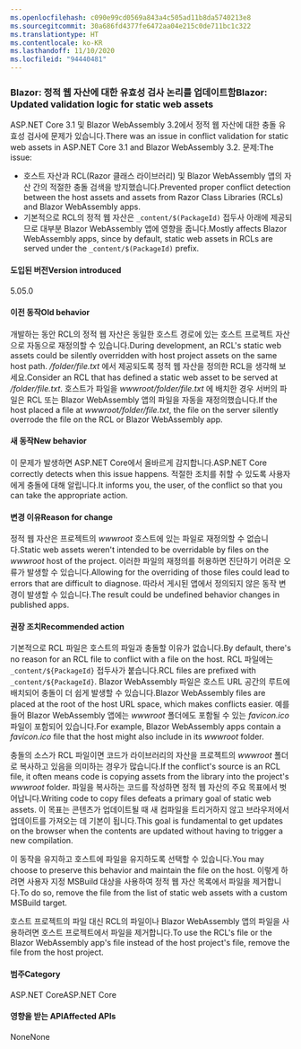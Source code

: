 ```yaml
---
ms.openlocfilehash: c090e99cd0569a843a4c505ad11b8da5740213e8
ms.sourcegitcommit: 30a686fd4377fe6472aa04e215c0de711bc1c322
ms.translationtype: HT
ms.contentlocale: ko-KR
ms.lasthandoff: 11/10/2020
ms.locfileid: "94440481"
---
```

### <a name="blazor-updated-validation-logic-for-static-web-assets"></a><span data-ttu-id="d9cba-101">Blazor: 정적 웹 자산에 대한 유효성 검사 논리를 업데이트함</span><span class="sxs-lookup"><span data-stu-id="d9cba-101">Blazor: Updated validation logic for static web assets</span></span>

<span data-ttu-id="d9cba-102">ASP.NET Core 3.1 및 Blazor WebAssembly 3.2에서 정적 웹 자산에 대한 충돌 유효성 검사에 문제가 있습니다.</span><span class="sxs-lookup"><span data-stu-id="d9cba-102">There was an issue in conflict validation for static web assets in ASP.NET Core 3.1 and Blazor WebAssembly 3.2.</span></span> <span data-ttu-id="d9cba-103">문제:</span><span class="sxs-lookup"><span data-stu-id="d9cba-103">The issue:</span></span>

* <span data-ttu-id="d9cba-104">호스트 자산과 RCL(Razor 클래스 라이브러리) 및 Blazor WebAssembly 앱의 자산 간의 적절한 충돌 검색을 방지했습니다.</span><span class="sxs-lookup"><span data-stu-id="d9cba-104">Prevented proper conflict detection between the host assets and assets from Razor Class Libraries (RCLs) and Blazor WebAssembly apps.</span></span>
* <span data-ttu-id="d9cba-105">기본적으로 RCL의 정적 웹 자산은 `_content/$(PackageId)` 접두사 아래에 제공되므로 대부분 Blazor WebAssembly 앱에 영향을 줍니다.</span><span class="sxs-lookup"><span data-stu-id="d9cba-105">Mostly affects Blazor WebAssembly apps, since by default, static web assets in RCLs are served under the `_content/$(PackageId)` prefix.</span></span>

#### <a name="version-introduced"></a><span data-ttu-id="d9cba-106">도입된 버전</span><span class="sxs-lookup"><span data-stu-id="d9cba-106">Version introduced</span></span>

<span data-ttu-id="d9cba-107">5.0</span><span class="sxs-lookup"><span data-stu-id="d9cba-107">5.0</span></span>

#### <a name="old-behavior"></a><span data-ttu-id="d9cba-108">이전 동작</span><span class="sxs-lookup"><span data-stu-id="d9cba-108">Old behavior</span></span>

<span data-ttu-id="d9cba-109">개발하는 동안 RCL의 정적 웹 자산은 동일한 호스트 경로에 있는 호스트 프로젝트 자산으로 자동으로 재정의할 수 있습니다.</span><span class="sxs-lookup"><span data-stu-id="d9cba-109">During development, an RCL's static web assets could be silently overridden with host project assets on the same host path.</span></span> <span data-ttu-id="d9cba-110">*/folder/file.txt* 에서 제공되도록 정적 웹 자산을 정의한 RCL을 생각해 보세요.</span><span class="sxs-lookup"><span data-stu-id="d9cba-110">Consider an RCL that has defined a static web asset to be served at */folder/file.txt*.</span></span> <span data-ttu-id="d9cba-111">호스트가 파일을 *wwwroot/folder/file.txt* 에 배치한 경우 서버의 파일은 RCL 또는 Blazor WebAssembly 앱의 파일을 자동을 재정의했습니다.</span><span class="sxs-lookup"><span data-stu-id="d9cba-111">If the host placed a file at *wwwroot/folder/file.txt*, the file on the server silently overrode the file on the RCL or Blazor WebAssembly app.</span></span>

#### <a name="new-behavior"></a><span data-ttu-id="d9cba-112">새 동작</span><span class="sxs-lookup"><span data-stu-id="d9cba-112">New behavior</span></span>

<span data-ttu-id="d9cba-113">이 문제가 발생하면 ASP.NET Core에서 올바르게 감지합니다.</span><span class="sxs-lookup"><span data-stu-id="d9cba-113">ASP.NET Core correctly detects when this issue happens.</span></span> <span data-ttu-id="d9cba-114">적절한 조치를 취할 수 있도록 사용자에게 충돌에 대해 알립니다.</span><span class="sxs-lookup"><span data-stu-id="d9cba-114">It informs you, the user, of the conflict so that you can take the appropriate action.</span></span>

#### <a name="reason-for-change"></a><span data-ttu-id="d9cba-115">변경 이유</span><span class="sxs-lookup"><span data-stu-id="d9cba-115">Reason for change</span></span>

<span data-ttu-id="d9cba-116">정적 웹 자산은 프로젝트의 *wwwroot* 호스트에 있는 파일로 재정의할 수 없습니다.</span><span class="sxs-lookup"><span data-stu-id="d9cba-116">Static web assets weren't intended to be overridable by files on the *wwwroot* host of the project.</span></span> <span data-ttu-id="d9cba-117">이러한 파일의 재정의를 허용하면 진단하기 어려운 오류가 발생할 수 있습니다.</span><span class="sxs-lookup"><span data-stu-id="d9cba-117">Allowing for the overriding of those files could lead to errors that are difficult to diagnose.</span></span> <span data-ttu-id="d9cba-118">따라서 게시된 앱에서 정의되지 않은 동작 변경이 발생할 수 있습니다.</span><span class="sxs-lookup"><span data-stu-id="d9cba-118">The result could be undefined behavior changes in published apps.</span></span>

#### <a name="recommended-action"></a><span data-ttu-id="d9cba-119">권장 조치</span><span class="sxs-lookup"><span data-stu-id="d9cba-119">Recommended action</span></span>

<span data-ttu-id="d9cba-120">기본적으로 RCL 파일은 호스트의 파일과 충돌할 이유가 없습니다.</span><span class="sxs-lookup"><span data-stu-id="d9cba-120">By default, there's no reason for an RCL file to conflict with a file on the host.</span></span> <span data-ttu-id="d9cba-121">RCL 파일에는 `_content/${PackageId}` 접두사가 붙습니다.</span><span class="sxs-lookup"><span data-stu-id="d9cba-121">RCL files are prefixed with `_content/${PackageId}`.</span></span> <span data-ttu-id="d9cba-122">Blazor WebAssembly 파일은 호스트 URL 공간의 루트에 배치되어 충돌이 더 쉽게 발생할 수 있습니다.</span><span class="sxs-lookup"><span data-stu-id="d9cba-122">Blazor WebAssembly files are placed at the root of the host URL space, which makes conflicts easier.</span></span> <span data-ttu-id="d9cba-123">예를 들어 Blazor WebAssembly 앱에는 *wwwroot* 폴더에도 포함될 수 있는 *favicon.ico* 파일이 포함되어 있습니다.</span><span class="sxs-lookup"><span data-stu-id="d9cba-123">For example, Blazor WebAssembly apps contain a *favicon.ico* file that the host might also include in its *wwwroot* folder.</span></span>

<span data-ttu-id="d9cba-124">충돌의 소스가 RCL 파일이면 코드가 라이브러리의 자산을 프로젝트의 *wwwroot* 폴더로 복사하고 있음을 의미하는 경우가 많습니다.</span><span class="sxs-lookup"><span data-stu-id="d9cba-124">If the conflict's source is an RCL file, it often means code is copying assets from the library into the project's *wwwroot* folder.</span></span> <span data-ttu-id="d9cba-125">파일을 복사하는 코드를 작성하면 정적 웹 자산의 주요 목표에서 벗어납니다.</span><span class="sxs-lookup"><span data-stu-id="d9cba-125">Writing code to copy files defeats a primary goal of static web assets.</span></span> <span data-ttu-id="d9cba-126">이 목표는 콘텐츠가 업데이트될 때 새 컴파일을 트리거하지 않고 브라우저에서 업데이트를 가져오는 데 기본이 됩니다.</span><span class="sxs-lookup"><span data-stu-id="d9cba-126">This goal is fundamental to get updates on the browser when the contents are updated without having to trigger a new compilation.</span></span>

<span data-ttu-id="d9cba-127">이 동작을 유지하고 호스트에 파일을 유지하도록 선택할 수 있습니다.</span><span class="sxs-lookup"><span data-stu-id="d9cba-127">You may choose to preserve this behavior and maintain the file on the host.</span></span> <span data-ttu-id="d9cba-128">이렇게 하려면 사용자 지정 MSBuild 대상을 사용하여 정적 웹 자산 목록에서 파일을 제거합니다.</span><span class="sxs-lookup"><span data-stu-id="d9cba-128">To do so, remove the file from the list of static web assets with a custom MSBuild target.</span></span>

<span data-ttu-id="d9cba-129">호스트 프로젝트의 파일 대신 RCL의 파일이나 Blazor WebAssembly 앱의 파일을 사용하려면 호스트 프로젝트에서 파일을 제거합니다.</span><span class="sxs-lookup"><span data-stu-id="d9cba-129">To use the RCL's file or the Blazor WebAssembly app's file instead of the host project's file, remove the file from the host project.</span></span>

#### <a name="category"></a><span data-ttu-id="d9cba-130">범주</span><span class="sxs-lookup"><span data-stu-id="d9cba-130">Category</span></span>

<span data-ttu-id="d9cba-131">ASP.NET Core</span><span class="sxs-lookup"><span data-stu-id="d9cba-131">ASP.NET Core</span></span>

#### <a name="affected-apis"></a><span data-ttu-id="d9cba-132">영향을 받는 API</span><span class="sxs-lookup"><span data-stu-id="d9cba-132">Affected APIs</span></span>

<span data-ttu-id="d9cba-133">None</span><span class="sxs-lookup"><span data-stu-id="d9cba-133">None</span></span>

<!--

#### Affected APIs

Not detectable via API analysis

-->
